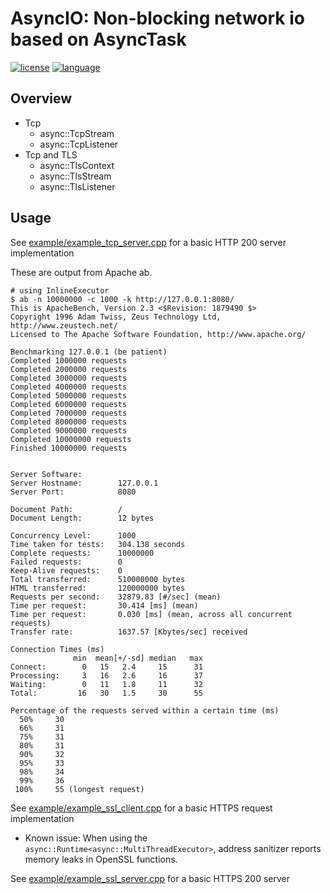 # AsyncIO: Non-blocking network io based on AsyncTask
[![license][badge.license]][license]
[![language][badge.language]][language]

## Overview
* Tcp
  - async::TcpStream
  - async::TcpListener
* Tcp and TLS
  - async::TlsContext
  - async::TlsStream
  - async::TlsListener

## Usage
See [example/example_tcp_server.cpp](./examples/example_tcp_server.cpp) for a basic HTTP 200 server implementation

These are output from Apache ab.
```
# using InlineExecutor
$ ab -n 10000000 -c 1000 -k http://127.0.0.1:8080/
This is ApacheBench, Version 2.3 <$Revision: 1879490 $>
Copyright 1996 Adam Twiss, Zeus Technology Ltd, http://www.zeustech.net/
Licensed to The Apache Software Foundation, http://www.apache.org/

Benchmarking 127.0.0.1 (be patient)
Completed 1000000 requests
Completed 2000000 requests
Completed 3000000 requests
Completed 4000000 requests
Completed 5000000 requests
Completed 6000000 requests
Completed 7000000 requests
Completed 8000000 requests
Completed 9000000 requests
Completed 10000000 requests
Finished 10000000 requests


Server Software:
Server Hostname:        127.0.0.1
Server Port:            8080

Document Path:          /
Document Length:        12 bytes

Concurrency Level:      1000
Time taken for tests:   304.138 seconds
Complete requests:      10000000
Failed requests:        0
Keep-Alive requests:    0
Total transferred:      510000000 bytes
HTML transferred:       120000000 bytes
Requests per second:    32879.83 [#/sec] (mean)
Time per request:       30.414 [ms] (mean)
Time per request:       0.030 [ms] (mean, across all concurrent requests)
Transfer rate:          1637.57 [Kbytes/sec] received

Connection Times (ms)
              min  mean[+/-sd] median   max
Connect:        0   15   2.4     15      31
Processing:     3   16   2.6     16      37
Waiting:        0   11   1.8     11      32
Total:         16   30   1.5     30      55

Percentage of the requests served within a certain time (ms)
  50%     30
  66%     31
  75%     31
  80%     31
  90%     32
  95%     33
  98%     34
  99%     36
 100%     55 (longest request)
```

See [example/example_ssl_client.cpp](./examples/example_ssl_client.cpp) for a basic HTTPS request implementation

- Known issue: When using the `async::Runtime<async::MultiThreadExecutor>`, address sanitizer reports memory leaks in OpenSSL functions.

See [example/example_ssl_server.cpp](./examples/example_ssl_server.cpp) for a basic HTTPS 200 server

[badge.license]: https://img.shields.io/github/license/LEAVING-7/AsyncTask
[badge.language]: https://img.shields.io/badge/language-C%2B%2B20-yellow.svg

[language]: https://en.wikipedia.org/wiki/C%2B%2B20
[license]: https://en.wikipedia.org/wiki/Apache_License